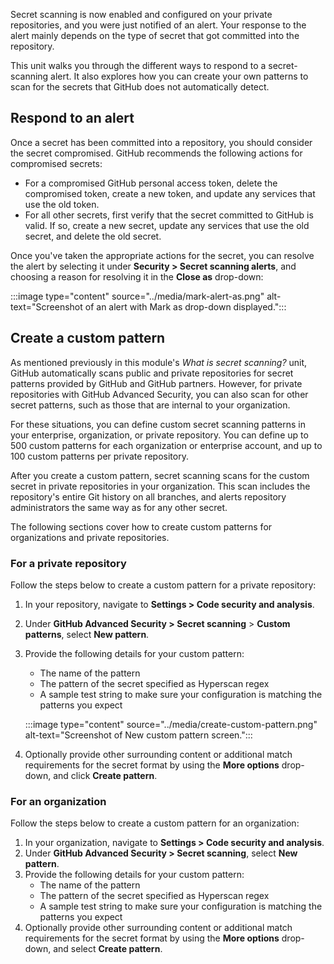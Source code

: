 Secret scanning is now enabled and configured on your private repositories, and you were just notified of an alert. Your response to the alert mainly depends on the type of secret that got committed into the repository.

This unit walks you through the different ways to respond to a secret-scanning alert. It also explores how you can create your own patterns to scan for the secrets that GitHub does not automatically detect.

## Respond to an alert

Once a secret has been committed into a repository, you should consider the secret compromised. GitHub recommends the following actions for compromised secrets:

- For a compromised GitHub personal access token, delete the compromised token, create a new token, and update any services that use the old token.
- For all other secrets, first verify that the secret committed to GitHub is valid. If so, create a new secret, update any services that use the old secret, and delete the old secret.

Once you've taken the appropriate actions for the secret, you can resolve the alert by selecting it under **Security > Secret scanning alerts**, and choosing a reason for resolving it in the **Close as** drop-down:

:::image type="content" source="../media/mark-alert-as.png" alt-text="Screenshot of an alert with Mark as drop-down displayed.":::

## Create a custom pattern

As mentioned previously in this module's *What is secret scanning?* unit, GitHub automatically scans public and private repositories for secret patterns provided by GitHub and GitHub partners. However, for private repositories with GitHub Advanced Security, you can also scan for other secret patterns, such as those that are internal to your organization.

For these situations, you can define custom secret scanning patterns in your enterprise, organization, or private repository. You can define up to 500 custom patterns for each organization or enterprise account, and up to 100 custom patterns per private repository.

After you create a custom pattern, secret scanning scans for the custom secret in private repositories in your organization. This scan includes the repository's entire Git history on all branches, and alerts repository administrators the same way as for any other secret.

The following sections cover how to create custom patterns for organizations and private repositories.

### For a private repository

Follow the steps below to create a custom pattern for a private repository:

1. In your repository, navigate to **Settings > Code security and analysis**.
2. Under **GitHub Advanced Security > Secret scanning** > **Custom patterns**, select **New pattern**.
3. Provide the following details for your custom pattern:
    - The name of the pattern
    - The pattern of the secret specified as Hyperscan regex
    - A sample test string to make sure your configuration is matching the patterns you expect

    :::image type="content" source="../media/create-custom-pattern.png" alt-text="Screenshot of New custom pattern screen.":::

4. Optionally provide other surrounding content or additional match requirements for the secret format by using the **More options** drop-down, and click **Create pattern**.

### For an organization

Follow the steps below to create a custom pattern for an organization:

1. In your organization, navigate to **Settings > Code security and analysis**.
2. Under **GitHub Advanced Security > Secret scanning**, select **New pattern**.
3. Provide the following details for your custom pattern:
    - The name of the pattern
    - The pattern of the secret specified as Hyperscan regex
    - A sample test string to make sure your configuration is matching the patterns you expect
4. Optionally provide other surrounding content or additional match requirements for the secret format by using the **More options** drop-down, and select **Create pattern**.
